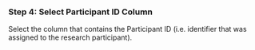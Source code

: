 ### Step 4: Select Participant ID Column
Select the column that contains the Participant ID (i.e. identifier that was assigned to the research participant).